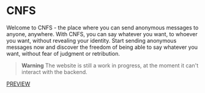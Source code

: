 # CNFS

Welcome to CNFS - the place where you can send anonymous messages to anyone, anywhere. With CNFS, you can say whatever you want, to whoever you want, without revealing your identity. Start sending anonymous messages now and discover the freedom of being able to say whatever you want, without fear of judgment or retribution.

> **Warning**
> The website is still a work in progress, at the moment it can't interact with the backend.

[PREVIEW](https://confessit.vercel.app/)